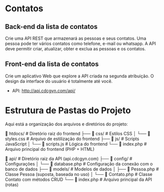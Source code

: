 # Contatos

## Back-end da lista de contatos

Crie uma API REST que armazenará as pessoas e seus contatos. Uma pessoa pode ter vários
contatos como telefone, e-mail ou whatsapp. A API deve permitir criar, atualizar, obter e
exclua as pessoas e os contatos.

## Front-end da lista de contatos

Crie um aplicativo Web que explore a API criada na segunda atribuição. O design da interface
do usuário é totalmente até você.

- API: http://api.cdcgyn.com/api/

# Estrutura de Pastas do Projeto

Aqui está a organização dos arquivos e diretórios do projeto:

📁 htdocs/                   # Diretório raiz do frontend 
├── 📁 css/                 # Estilos CSS
│   └── 📄 styles.css       # Arquivo de estilização do frontend
├── 📁 js/                  # Scripts JavaScript
│   └── 📄 scripts.js       # Lógica do frontend
└── 📄 index.php            # Arquivo principal do frontend (PHP + HTML)

📁 api/                     # Diretório raiz da API (api.cdcgyn.com)
├── 📁 config/             # Configurações
│   └── 📄 database.php    # Configuração da conexão com o banco de dados
├── 📁 models/             # Modelos de dados
│   ├── 📄 Pessoa.php      # Classe Pessoa (suposta, baseada no uso)
│   └── 📄 Contato.php     # Classe Contato com métodos CRUD
└── 📄 index.php           # Arquivo principal da API (rotas)







